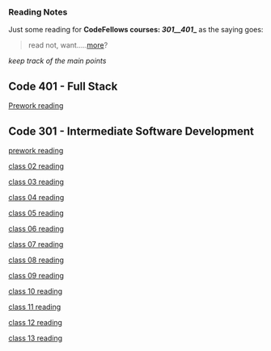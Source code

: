 ### Reading Notes

Just some reading for **CodeFellows courses: _301__401__**
as the saying goes:
> read not, want.....[more](https://trunkofukuleles.github.io/)?

_keep track of the main points_

## Code 401 - Full Stack
[Prework reading](https://trunkofukuleles.github.io/reading-notes/401pre)


## Code 301 - Intermediate Software Development
[prework reading](https://trunkofukuleles.github.io/reading-notes/Class1prework)

[class 02 reading](https://trunkofukuleles.github.io/reading-notes/class2reading)

[class 03 reading](https://trunkOfUkuleles.github.io/reading-notes/class3reading)

[class 04 reading](https://trunkOfUkuleles.github.io/reading-notes/class4reading)

[class 05 reading](https://trunkOfUkuleles.github.io/reading-notes/class5reading)

[class 06 reading](https://trunkOfUkuleles.github.io/reading-notes/class6reading)

[class 07 reading](https://trunkOfUkuleles.github.io/reading-notes/class7reading)

[class 08 reading](https://trunkOfUkuleles.github.io/reading-notes/class8reading)

[class 09 reading](https://trunkOfUkuleles.github.io/reading-notes/class9reading)

[class 10 reading](https://trunkOfUkuleles.github.io/reading-notes/class10reading)

[class 11 reading](https://trunkOfUkuleles.github.io/reading-notes/class11reading)

[class 12 reading](https://trunkOfUkuleles.github.io/reading-notes/class12reading)

[class 13 reading](https://trunkOfUkuleles.github.io/reading-notes/class13reading)
